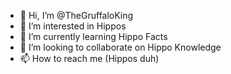 - 👋 Hi, I’m @TheGruffaloKing
- 👀 I’m interested in Hippos
- 🌱 I’m currently learning Hippo Facts
- 💞️ I’m looking to collaborate on Hippo Knowledge
- 📫 How to reach me (Hippos duh)

<!---
TheGruffaloKing/TheGruffaloKing is a ✨ special ✨ repository because its `README.md` (this file) appears on your GitHub profile.
You can click the Preview link to take a look at your changes.
--->
